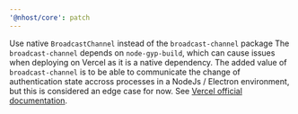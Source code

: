 ```yaml
---
'@nhost/core': patch
---
```


Use native `BroadcastChannel` instead of the `broadcast-channel` package
The `broadcast-channel` depends on `node-gyp-build`, which can cause issues when deploying on Vercel as it is a native dependency.
The added value of `broadcast-channel` is to be able to communicate the change of authentication state accross processes in a NodeJs / Electron environment, but this is considered an edge case for now.
See [Vercel official documentation](https://vercel.com/support/articles/why-does-my-serverless-function-work-locally-but-not-when-deployed#native-dependencies).
